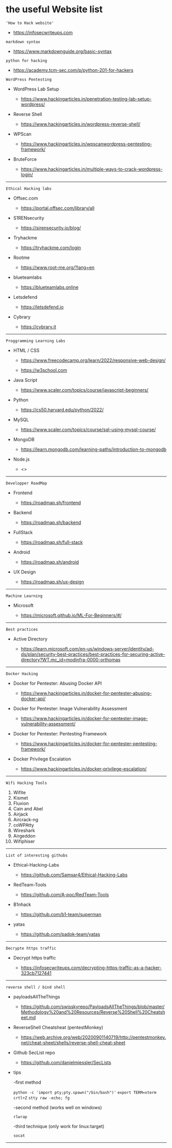 # the useful Website list

`'How to Hack website'`

- <https://infosecwriteups.com>

`markdown syntax`

- <https://www.markdownguide.org/basic-syntax>

`python for hacking`

- <https://academy.tcm-sec.com/p/python-201-for-hackers>

`WordPress Pentesting`

- WordPress Lab Setup

  - <https://www.hackingarticles.in/penetration-testing-lab-setup-wordpress/>

- Reverse Shell

  - <https://www.hackingarticles.in/wordpress-reverse-shell/>

- WPScan

  - <https://www.hackingarticles.in/wpscanwordpress-pentesting-framework/>

- BruteForce

  - <https://www.hackingarticles.in/multiple-ways-to-crack-wordpress-login/>

***

`Ethical Hacking labs`

- Offsec.com

  - <https://portal.offsec.com/library/all>

- S1RENsecurity

  - <https://sirensecurity.io/blog/>

- Tryhackme

  - <https://tryhackme.com/login>

- Rootme

  - <https://www.root-me.org/?lang=en>

- blueteamlabs

  - <https://blueteamlabs.online>

- Letsdefend

  - <https://letsdefend.io>

- Cybrary

  - <https://cybrary.it>

***

`Proggramming Learning Labs`

- HTML / CSS

  - <https://www.freecodecamp.org/learn/2022/responsive-web-design/>

  - <https://w3school.com>

- Java Script

  - <https://www.scaler.com/topics/course/javascript-beginners/>

- Python

  - <https://cs50.harvard.edu/python/2022/>

- MySQL

  - <https://www.scaler.com/topics/course/sql-using-mysql-course/>

- MongoDB

  - <https://learn.mongodb.com/learning-paths/introduction-to-mongodb>

- Node.js

  - <>

***

`Developper RoadMap`

- Frontend

  - <https://roadmap.sh/frontend>

- Backend

  - <https://roadmap.sh/backend>

- FullStack

  - <https://roadmap.sh/full-stack>

- Android

  - <https://roadmap.sh/android>

- UX Design

  - <https://roadmap.sh/ux-design>

***

`Machine Learning`

- Microsoft
  
  - <https://microsoft.github.io/ML-For-Beginners/#/>

***

`Best practices`

- Active Directory

  - <https://learn.microsoft.com/en-us/windows-server/identity/ad-ds/plan/security-best-practices/best-practices-for-securing-active-directory?WT.mc_id=modinfra-0000-orthomas>

***

`Docker Hacking`

- Docker for Pentester: Abusing Docker API

  - <https://www.hackingarticles.in/docker-for-pentester-abusing-docker-api/>

- Docker for Pentester: Image Vulnerability Assessment

  - <https://www.hackingarticles.in/docker-for-pentester-image-vulnerability-assessment/>

- Docker for Pentester: Pentesting Framework

  - <https://www.hackingarticles.in/docker-for-pentester-pentesting-framework/>

- Docker Privilege Escalation

  - <https://www.hackingarticles.in/docker-privilege-escalation/>

***

`Wifi Hacking Tools`

 1. Wifite
 2. Kismet
 3. Fluxion
 4. Cain and Abel
 5. Airjack
 6. Aircrack-ng
 7. coWPAtty
 8. Wireshark
 9. Airgeddon
 10. Wifiphiser

***

`List of interesting githubs`

- Ethical-Hacking-Labs

  - <https://github.com/Samsar4/Ethical-Hacking-Labs>

- RedTeam-Tools

  - <https://github.com/A-poc/RedTeam-Tools>

- B1nhack

  - <https://github.com/b1-team/superman>

- yatas

  - <https://github.com/padok-team/yatas>

***

`Decrypte https traffic`

- Decrypt https traffic

  - <https://infosecwriteups.com/decrypting-https-traffic-as-a-hacker-323cb7127441>

***

`reverse shell / bind shell`

- payloadsAllTheThings

  - <https://github.com/swisskyrepo/PayloadsAllTheThings/blob/master/Methodology%20and%20Resources/Reverse%20Shell%20Cheatsheet.md>

- ReverseShell Cheatsheat (pentestMonkey)

  - <https://web.archive.org/web/20200901140719/http://pentestmonkey.net/cheat-sheet/shells/reverse-shell-cheat-sheet>

- Github SecList repo

  - <https://github.com/danielmiessler/SecLists>

- tips

  -first method 

    ```python -c 'import pty;pty.spawn("/bin/bash")'```
    ```export TERM=xterm```
    ```crtl+Z```
    ```stty raw -echo; fg```

  -second method (works well on windows)

    ```rlwrap```

  -third technique (only work for linux:target)

    ```socat```
    
***

